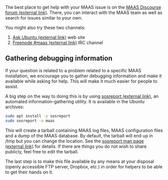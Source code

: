 The best place to get help with your MAAS issue is on the [MAAS Discourse forum (external link)](https://discourse.maas.io/). There, you can interact with the MAAS team as well as search for issues similar to your own.

You might also try these two channels:

1.   [Ask Ubuntu (external link)](http://askubuntu.com/questions/ask?tags=maas) web site
2.   [Freenode #maas (external link)](http://webchat.freenode.net/?channels=maas) IRC channel

<h2 id="heading--gathering-debugging-information">Gathering debugging information</h2>

If your question is related to a problem related to a specific MAAS installation, we encourage you to gather debugging information and make it available while asking for help. This will make it much easier for people to assist.

A big step on the way to doing this is by using [sosreport (external link)](https://github.com/sosreport/sosreport), an automated information-gathering utility. It is available in the Ubuntu archives:

``` bash
sudo apt install -y sosreport
sudo sosreport -o maas
```

This will create a tarball containing MAAS log files, MAAS configuration files and a dump of the MAAS database. By default, the tarball will end up in /tmp but you can change the location. See the [sosreport man page (external link)](http://manpages.ubuntu.com/cgi-bin/search.py?q=sosreport) for details. If there are things you do not wish to share publicly, feel free to edit the tarball.

The last step is to make this file available by any means at your disposal (openly accessible FTP server, Dropbox, etc.) in order for helpers to be able to get their hands on it.


